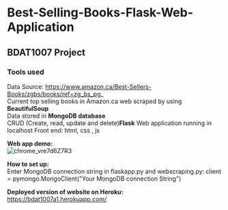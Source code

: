# Best-Selling-Books-Flask-Web-Application

## BDAT1007 Project
### Tools used  
Data Source: https://www.amazon.ca/Best-Sellers-Books/zgbs/books/ref=zg_bs_pg_   
Current top selling books in Amazon.ca web scraped by using **BeautifulSoup**  
Data stored in **MongoDB database**  
CRUD (Create, read, update and delete)**Flask** Web application running in localhost
Front end: html, css , js  

**Web app demo:**  
![chrome_vre7d6Z7R3](https://user-images.githubusercontent.com/71948708/121273060-5cf25600-c895-11eb-8cde-28b90c15bb18.png)


**How to set up:**  
Enter MongoDB connection string in flaskapp.py and webscraping.py: client = pymongo.MongoClient("Your MongoDB connection String")

**Deployed version of website on Heroku:** https://bdat1007a1.herokuapp.com/


